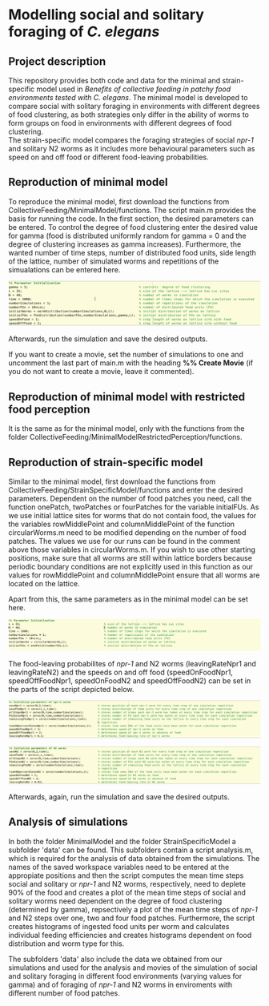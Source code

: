 # Modelling social and solitary foraging of *C. elegans*

## Project description
This repository provides both code and data for the minimal and strain-specific model used in *Benefits of collective feeding in patchy food environments tested with C. elegans*. 
The minimal model is developed to compare social with solitary foraging in environments with different degrees of food clustering, as both strategies only differ in the ability of worms to form groups on food in environments with different degrees of food clustering.  
The strain-specific model compares the foraging strategies of social *npr-1* and solitary N2 worms as it includes more behavioural parameters such as speed on and off food or different food-leaving probabilities.  

## Reproduction of minimal model
To reproduce the minimal model, first download the functions from CollectiveFeeding/MinimalModel/functions. The script main.m provides the basis for running the code. In the first section, the desired parameters can be entered. To control the degree of food clustering enter the desired value for gamma (food is distributed uniformly random for gamma = 0 and the degree of clustering increases as gamma increases). Furthermore, the wanted number of time steps, number of distributed food units, side length of the lattice, number of simulated worms and repetitions of the simualations can be entered here. 

![Parameter initialisation for minimal model in script main.m](https://github.com/lsmuhle/CollectiveFeeding/blob/master/images/parameterInitialisation.jpg)

Afterwards, run the simulation and save the desired outputs.

If you want to create a movie, set the number of simulations to one and uncomment the last part of main.m with the heading **%% Create Movie** (if you do not want to create a movie, leave it commented). 

## Reproduction of minimal model with restricted food perception
It is the same as for the minimal model, only with the functions from the folder CollectiveFeeding/MinimalModelRestrictedPerception/functions. 

## Reproduction of strain-specific model 
Similar to the minimal model, first download the functions from CollectiveFeeding/StrainSpecificModel/functions and enter the desired parameters.
Dependent on the number of food patches you need, call the function onePatch, twoPatches or fourPatches for the variable initialFUs. As we use initial lattice sites for worms that do not contain food, the values for the variables rowMiddlePoint and columnMiddlePoint of the function circularWorms.m need to be modified depending on the number of food patches. The values we use for our runs can be found in the comment above those variables in circularWorms.m. If you wish to use other starting positions, make sure that all worms are still within lattice borders because periodic boundary conditions are not explicitly used in this function as our values for rowMiddlePoint and columnMiddlePoint ensure that all worms are located on the lattice. 

Apart from this, the same parameters as in the minimal model can be set here. 

![Parameter initialisation for strain-specific model in main.m](https://github.com/lsmuhle/CollectiveFeeding/blob/master/images/generalParameterInitialisationStrainSpecific.jpg)

The food-leaving probabilites of *npr-1* and N2 worms (leavingRateNpr1 and leavingRateN2) and the speeds on and off food (speedOnFoodNpr1, speedOffFoodNpr1, speedOnFoodN2 and speedOffFoodN2) can be set in the parts of the script depicted below. 

![Parameter initialisation for strain-specific model in main.m for npr-1 worms](https://github.com/lsmuhle/CollectiveFeeding/blob/master/images/parameterInitialisationNpr1.jpg)

![Parameter initialisation for strain-specific model in main.m for N2 worms](https://github.com/lsmuhle/CollectiveFeeding/blob/master/images/parameterInitialisationN2.jpg)

Afterwards, again, run the simulation and save the desired outputs.

## Analysis of simulations
In both the folder MinimalModel and the folder StrainSpecificModel a subfolder 'data' can be found. This subfolders contain a script analysis.m, which is required for the analysis of data obtained from the simulations. The names of the saved workspace variables need to be entered at the appropiate positions and then the script computes the mean time steps social and solitary or *npr-1* and N2 worms, respectively, need to deplete 90% of the food and creates a plot of the mean time steps of social and solitary worms need dependent on the degree of food clustering (determined by gamma), repsectively a plot of the mean time steps of *npr-1* and N2 steps over one, two and four food patches. Furthermore, the script creates histograms of ingested food units per worm and calculates individual feeding efficiencies and creates histograms dependent on food distribution and worm type for this. 

The subfolders 'data' also include the data we obtained from our simulations and used for the analysis and movies of the simulation of social and solitary foraging in different food environments (varying values for gamma) and of foraging of *npr-1* and N2 worms in enviroments with different number of food patches. 
